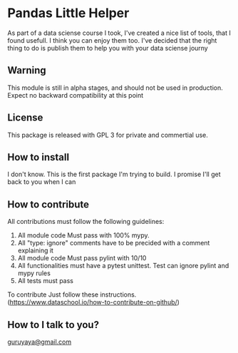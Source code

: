 # Pandas Little Helper
As part of a data sciense course I took, I've created a nice list of tools, that I found usefull. I think you can enjoy them too. I've decided that the right thing to do is publish them to help you with your data sciense journy

## Warning
This module is still in alpha stages, and should not be used in production. Expect no backward 
compatibility at this point

## License
This package is released with GPL 3 for private and commertial use.

## How to install
I don't know. This is the first package I'm trying to build. I promise I'll get back to you when I can

## How to contribute
All contributions must follow the following guidelines:
1. All module code Must pass with 100% mypy.
2. All "type: ignore" comments have to be precided with a comment explaining it
3. All module code Must pass pylint with 10/10
4. All functionalities must have a pytest unittest. Test can ignore pylint and mypy rules
5. All tests must pass

To contribute Just follow these instructions.
(https://www.dataschool.io/how-to-contribute-on-github/)

## How to I talk to you?
guruyaya@gmail.com
